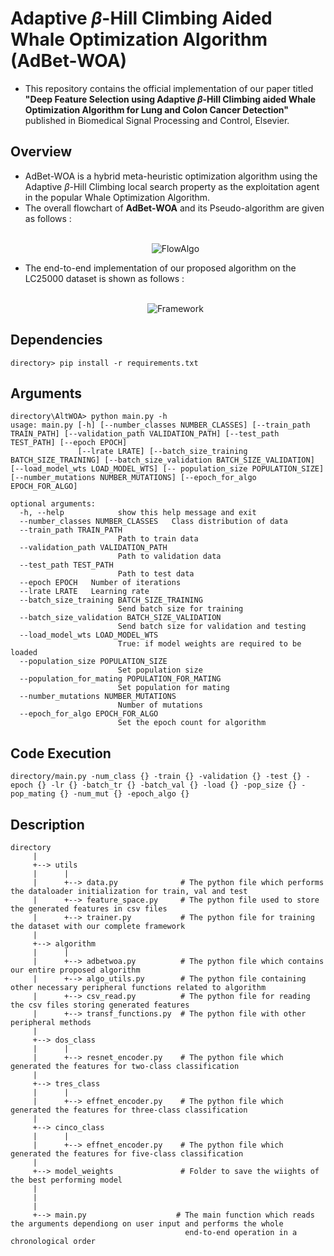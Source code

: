 # Adaptive $\beta$-Hill Climbing Aided Whale Optimization Algorithm (AdBet-WOA)
- This repository contains the official implementation of our paper titled **"Deep Feature Selection using Adaptive $\beta$-Hill Climbing aided Whale Optimization Algorithm for Lung and Colon Cancer Detection"** published in Biomedical Signal Processing and Control, Elsevier.

## Overview
- AdBet-WOA is a hybrid meta-heuristic optimization algorithm using the Adaptive $\beta$-Hill Climbing local search property as the exploitation agent in the popular Whale Optimization Algorithm.
- The overall flowchart of **AdBet-WOA** and its Pseudo-algorithm are given as follows : <p align="center">  
![FlowAlgo](https://user-images.githubusercontent.com/84792746/191527947-daf67768-2ddb-4364-97c6-19f7008a348d.jpg)
</p>

- The end-to-end implementation of our proposed algorithm on the LC25000 dataset is shown as follows : <p align="center">  
![Framework](https://user-images.githubusercontent.com/84792746/191545040-2079726b-576e-4478-8a57-8c21e57ba4ed.jpg)
</p>

## Dependencies 
    directory> pip install -r requirements.txt
## Arguments
    directory\AltWOA> python main.py -h
    usage: main.py [-h] [--number_classes NUMBER_CLASSES] [--train_path TRAIN_PATH] [--validation_path VALIDATION_PATH] [--test_path TEST_PATH] [--epoch EPOCH]
                   [--lrate LRATE] [--batch_size_training BATCH_SIZE_TRAINING] [--batch_size_validation BATCH_SIZE_VALIDATION] [--load_model_wts LOAD_MODEL_WTS] [-- population_size POPULATION_SIZE] [--number_mutations NUMBER_MUTATIONS] [--epoch_for_algo EPOCH_FOR_ALGO]

    optional arguments:
      -h, --help            show this help message and exit
      --number_classes NUMBER_CLASSES   Class distribution of data
      --train_path TRAIN_PATH
                            Path to train data
      --validation_path VALIDATION_PATH
                            Path to validation data
      --test_path TEST_PATH
                            Path to test data
      --epoch EPOCH   Number of iterations
      --lrate LRATE   Learning rate
      --batch_size_training BATCH_SIZE_TRAINING
                            Send batch size for training
      --batch_size_validation BATCH_SIZE_VALIDATION
                            Send batch size for validation and testing
      --load_model_wts LOAD_MODEL_WTS
                            True: if model weights are required to be loaded
      --population_size POPULATION_SIZE
                            Set population size
      --population_for_mating POPULATION_FOR_MATING
                            Set population for mating
      --number_mutations NUMBER_MUTATIONS
                            Number of mutations
      --epoch_for_algo EPOCH_FOR_ALGO
                            Set the epoch count for algorithm
                            
## Code Execution
    directory/main.py -num_class {} -train {} -validation {} -test {} -epoch {} -lr {} -batch_tr {} -batch_val {} -load {} -pop_size {} -pop_mating {} -num_mut {} -epoch_algo {}
## Description
    directory
         |
         +--> utils
         |      |
         |      +--> data.py              # The python file which performs the dataloader initialization for train, val and test
         |      +--> feature_space.py     # The python file used to store the generated features in csv files
         |      +--> trainer.py           # The python file for training the dataset with our complete framework
         |
         +--> algorithm
         |      |
         |      +--> adbetwoa.py          # The python file which contains our entire proposed algorithm
         |      +--> algo_utils.py        # The python file containing other necessary peripheral functions related to algorithm
         |      +--> csv_read.py          # The python file for reading the csv files storing generated features
         |      +--> transf_functions.py  # The python file with other peripheral methods
         |
         +--> dos_class
         |      |
         |      +--> resnet_encoder.py    # The python file which generated the features for two-class classification
         |
         +--> tres_class
         |      |
         |      +--> effnet_encoder.py    # The python file which generated the features for three-class classification
         |
         +--> cinco_class
         |      |
         |      +--> effnet_encoder.py    # The python file which generated the features for five-class classification
         |
         +--> model_weights               # Folder to save the wiights of the best performing model 
         |
         |
         |                                  
         +--> main.py                    # The main function which reads the arguments dependiong on user input and performs the whole 
                                           end-to-end operation in a chronological order
